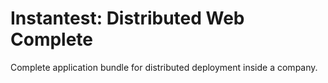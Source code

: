 # Instantest: Distributed Web Complete
Complete application bundle for distributed deployment inside a company.
